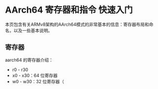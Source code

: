 # AArch64 寄存器和指令 快速入门

本页包含有关ARMv8架构的AArch64模式的非常基本的信息：寄存器布局和命名，以及一些基本说明。

## 寄存器

aarch64 的寄存器介绍：

- r0 - r30 
- x0 - x30：64 位寄存器
- w0 - w30：32 位寄存器（

